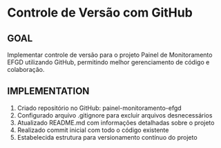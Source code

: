 # Controle de Versão com GitHub

## GOAL
Implementar controle de versão para o projeto Painel de Monitoramento EFGD utilizando GitHub, permitindo melhor gerenciamento de código e colaboração.

## IMPLEMENTATION
1. Criado repositório no GitHub: painel-monitoramento-efgd
2. Configurado arquivo .gitignore para excluir arquivos desnecessários
3. Atualizado README.md com informações detalhadas sobre o projeto
4. Realizado commit inicial com todo o código existente
5. Estabelecida estrutura para versionamento contínuo do projeto
